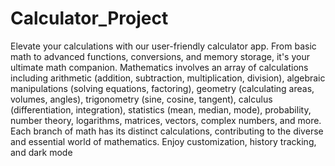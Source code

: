 # Calculator_Project

Elevate your calculations with our user-friendly calculator app. 
From basic math to advanced functions, conversions, and memory storage, it's your ultimate math companion. 
Mathematics involves an array of calculations including arithmetic (addition, subtraction, multiplication, division), algebraic manipulations (solving equations, factoring),
geometry (calculating areas, volumes, angles), trigonometry (sine, cosine, tangent), calculus (differentiation, integration), statistics (mean, median, mode), probability, number theory, logarithms, matrices, vectors, complex numbers, and more. 
Each branch of math has its distinct calculations, contributing to the diverse and essential world of mathematics.
Enjoy customization, history tracking, and dark mode
